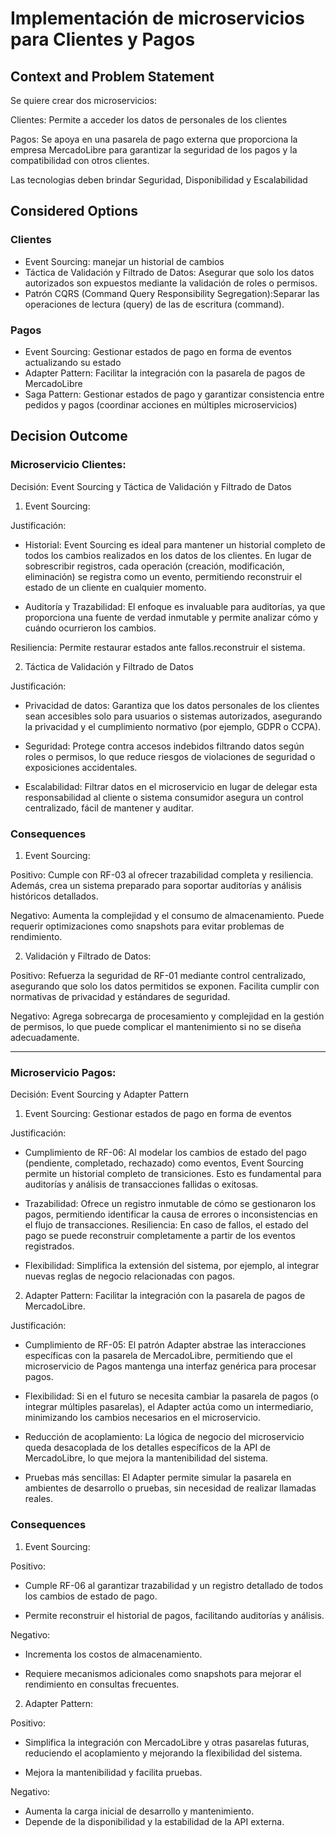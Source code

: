 # Implementación de microservicios para Clientes y Pagos

## Context and Problem Statement

Se quiere crear dos microservicios:

Clientes: Permite a acceder los datos de personales de los
clientes


Pagos: Se apoya en una pasarela de pago externa que proporciona la empresa MercadoLibre para garantizar la seguridad de los pagos y la
compatibilidad con otros clientes.

Las tecnologias deben brindar Seguridad, Disponibilidad y Escalabilidad



## Considered Options
### Clientes
* Event Sourcing: manejar un historial de cambios
* Táctica de Validación y Filtrado de Datos: Asegurar que solo los datos autorizados son expuestos mediante la validación de roles o permisos.
* Patrón CQRS (Command Query Responsibility Segregation):Separar las operaciones de lectura (query) de las de escritura (command).


### Pagos
* Event Sourcing: Gestionar estados de pago en forma de eventos actualizando su estado
* Adapter Pattern: Facilitar la integración con la pasarela de pagos de MercadoLibre
* Saga Pattern: Gestionar estados de pago y garantizar consistencia entre pedidos y pagos (coordinar acciones en múltiples microservicios)



## Decision Outcome

### Microservicio Clientes:

Decisión: Event Sourcing y Táctica de Validación y Filtrado de Datos

1. Event Sourcing: 

Justificación:

* Historial: Event Sourcing es ideal para mantener un historial completo de todos los cambios realizados en los datos de los clientes. En lugar de sobrescribir registros, cada operación (creación, modificación, eliminación) se registra como un evento, permitiendo reconstruir el estado de un cliente en cualquier momento.

* Auditoría y Trazabilidad: El enfoque es invaluable para auditorías, ya que proporciona una fuente de verdad inmutable y permite analizar cómo y cuándo ocurrieron los cambios.

Resiliencia: Permite restaurar estados ante fallos.reconstruir el sistema.

2. Táctica de Validación y Filtrado de Datos

Justificación:

* Privacidad de datos: Garantiza que los datos personales de los clientes sean accesibles solo para usuarios o sistemas autorizados, asegurando la privacidad y el cumplimiento normativo (por ejemplo, GDPR o CCPA).

* Seguridad: Protege contra accesos indebidos filtrando datos según roles o permisos, lo que reduce riesgos de violaciones de seguridad o exposiciones accidentales.

* Escalabilidad: Filtrar datos en el microservicio en lugar de delegar esta responsabilidad al cliente o sistema consumidor asegura un control centralizado, fácil de mantener y auditar.

### Consequences

1. Event Sourcing:

Positivo: Cumple con RF-03 al ofrecer trazabilidad completa y resiliencia. Además, crea un sistema preparado para soportar auditorías y análisis históricos detallados.

Negativo: Aumenta la complejidad y el consumo de almacenamiento. Puede requerir optimizaciones como snapshots para evitar problemas de rendimiento.

2. Validación y Filtrado de Datos:

Positivo: Refuerza la seguridad de RF-01 mediante control centralizado, asegurando que solo los datos permitidos se exponen. Facilita cumplir con normativas de privacidad y estándares de seguridad.

Negativo: Agrega sobrecarga de procesamiento y complejidad en la gestión de permisos, lo que puede complicar el mantenimiento si no se diseña adecuadamente.

---
### Microservicio Pagos: 

Decisión: Event Sourcing y Adapter Pattern

1. Event Sourcing: Gestionar estados de pago en forma de eventos

Justificación:

* Cumplimiento de RF-06: Al modelar los cambios de estado del pago (pendiente, completado, rechazado) como eventos, Event Sourcing permite un historial completo de transiciones. Esto es fundamental para auditorías y análisis de transacciones fallidas o exitosas.

* Trazabilidad: Ofrece un registro inmutable de cómo se gestionaron los pagos, permitiendo identificar la causa de errores o inconsistencias en el flujo de transacciones.
Resiliencia: En caso de fallos, el estado del pago se puede reconstruir completamente a partir de los eventos registrados.

* Flexibilidad: Simplifica la extensión del sistema, por ejemplo, al integrar nuevas reglas de negocio relacionadas con pagos.


2. Adapter Pattern: Facilitar la integración con la pasarela de pagos de MercadoLibre.

Justificación:

* Cumplimiento de RF-05: El patrón Adapter abstrae las interacciones específicas con la pasarela de MercadoLibre, permitiendo que el microservicio de Pagos mantenga una interfaz genérica para procesar pagos.

* Flexibilidad: Si en el futuro se necesita cambiar la pasarela de pagos (o integrar múltiples pasarelas), el Adapter actúa como un intermediario, minimizando los cambios necesarios en el microservicio.

* Reducción de acoplamiento: La lógica de negocio del microservicio queda desacoplada de los detalles específicos de la API de MercadoLibre, lo que mejora la mantenibilidad del sistema.

* Pruebas más sencillas: El Adapter permite simular la pasarela en ambientes de desarrollo o pruebas, sin necesidad de realizar llamadas reales.


### Consequences


1. Event Sourcing:

Positivo:

* Cumple RF-06 al garantizar trazabilidad y un registro detallado de todos los cambios de estado de pago.

* Permite reconstruir el historial de pagos, facilitando auditorías y análisis.

Negativo:

* Incrementa los costos de almacenamiento.

* Requiere mecanismos adicionales como snapshots para mejorar el rendimiento en consultas frecuentes.

2. Adapter Pattern:

Positivo:

* Simplifica la integración con MercadoLibre y otras pasarelas futuras, reduciendo el acoplamiento y mejorando la flexibilidad del sistema.

* Mejora la mantenibilidad y facilita pruebas.

Negativo:

* Aumenta la carga inicial de desarrollo y mantenimiento.
* Depende de la disponibilidad y la estabilidad de la API externa.
